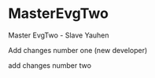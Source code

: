 # MasterEvgTwo
Master EvgTwo - Slave Yauhen

Add changes number one (new developer)

add changes number two
